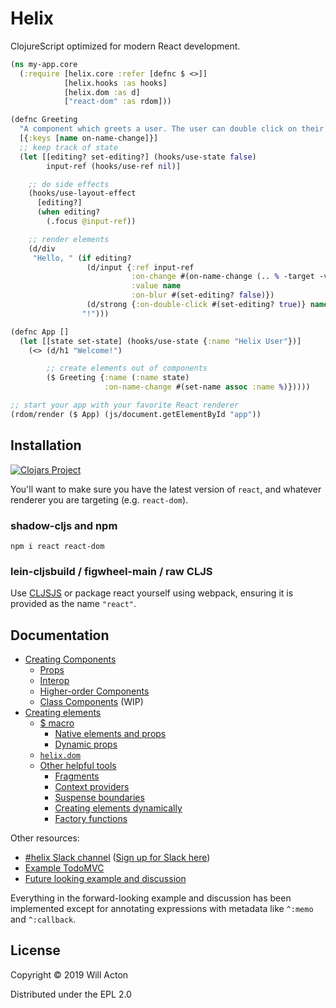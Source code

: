 # Helix

ClojureScript optimized for modern React development.


```clojure
(ns my-app.core
  (:require [helix.core :refer [defnc $ <>]]
            [helix.hooks :as hooks]
            [helix.dom :as d]
            ["react-dom" :as rdom]))

(defnc Greeting
  "A component which greets a user. The user can double click on their name to edit it."
  [{:keys [name on-name-change]}]
  ;; keep track of state
  (let [[editing? set-editing?] (hooks/use-state false)
        input-ref (hooks/use-ref nil)]

    ;; do side effects
    (hooks/use-layout-effect
      [editing?]
      (when editing?
        (.focus @input-ref))

    ;; render elements
    (d/div
     "Hello, " (if editing?
                 (d/input {:ref input-ref
                           :on-change #(on-name-change (.. % -target -value))
                           :value name
                           :on-blur #(set-editing? false)})
                 (d/strong {:on-double-click #(set-editing? true)} name)
                "!")))

(defnc App []
  (let [[state set-state] (hooks/use-state {:name "Helix User"})]
    (<> (d/h1 "Welcome!")

        ;; create elements out of components
        ($ Greeting {:name (:name state)
                     :on-name-change #(set-name assoc :name %)}))))

;; start your app with your favorite React renderer
(rdom/render ($ App) (js/document.getElementById "app"))
```

## Installation

[![Clojars Project](https://img.shields.io/clojars/v/lilactown/helix.svg)](https://clojars.org/lilactown/helix)

You'll want to make sure you have the latest version of `react`, and whatever
renderer you are targeting (e.g. `react-dom`).


### shadow-cljs and npm

```
npm i react react-dom
```

### lein-cljsbuild / figwheel-main / raw CLJS

Use [CLJSJS](https://github.com/cljsjs/packages/tree/master/react) or package
react yourself using webpack, ensuring it is provided as the name `"react"`.

## Documentation

- [Creating Components](./docs/creating-components.md)
  - [Props](./docs/creating-components.md#props)
  - [Interop](./docs/creating-components.md#interop)
  - [Higher-order Components](./docs/creating-components.md#higher-order-components)
  - [Class Components](./docs/creating-components.md#class-components) (WIP)
- [Creating elements](./docs/creating-elements.md)
  - [$ macro](https://github.com/Lokeh/helix/blob/master/docs/creating-elements.md#-macro)
    - [Native elements and props](https://github.com/Lokeh/helix/blob/master/docs/creating-elements.md#native-elements-and-props)
    - [Dynamic props](https://github.com/Lokeh/helix/blob/master/docs/creating-elements.md#dynamic-props)
  - [`helix.dom`](https://github.com/Lokeh/helix/blob/master/docs/creating-elements.md#helixdom)
  - [Other helpful tools](https://github.com/Lokeh/helix/blob/master/docs/creating-elements.md#other-helpful-tools)
    - [Fragments](https://github.com/Lokeh/helix/blob/master/docs/creating-elements.md#fragments)
    - [Context providers](https://github.com/Lokeh/helix/blob/master/docs/creating-elements.md#context-providers)
    - [Suspense boundaries](https://github.com/Lokeh/helix/blob/master/docs/creating-elements.md#suspense-boundaries)
    - [Creating elements dynamically](https://github.com/Lokeh/helix/blob/master/docs/creating-elements.md#creating-elements-dynamically)
    - [Factory functions](https://github.com/Lokeh/helix/blob/master/docs/creating-elements.md#factory-functions)


Other resources:

- [#helix Slack channel](https://clojurians.slack.com/archives/CRRJBCX7S) ([Sign up for Slack here](http://clojurians.net))
- [Example TodoMVC](https://github.com/Lokeh/helix-todo-mvc)
- [Future looking example and discussion](https://gist.github.com/Lokeh/e93a1a0ab25d40df006d77f405c1e535)

Everything in the forward-looking example and discussion has been implemented except for annotating expressions with metadata like `^:memo` and `^:callback`.


## License

Copyright © 2019 Will Acton

Distributed under the EPL 2.0
